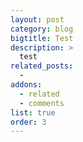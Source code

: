 ```yaml
---
layout: post
category: blog
bigtitle: Test
description: >
  test
related_posts:
  -
addons:
  - related
  - comments
list: true
order: 3
---
```


<!-- ---
layout: tag-list
type: tag
bigtitle: Test
slug: test
category:
   - blog
sidebar: false
description: >
    ㅜㅐㅜklhk
--- -->